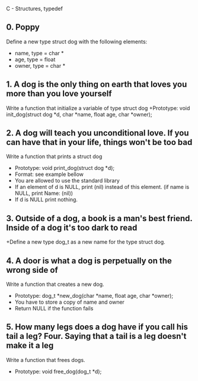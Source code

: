 C - Structures, typedef 

## 0. Poppy
Define a new type struct dog with the following elements:
+ name, type = char *
+ age, type = float
+ owner, type = char *

## 1. A dog is the only thing on earth that loves you more than you love yourself
Write a function that initialize a variable of type struct dog
+Prototype: void init_dog(struct dog *d, char *name, float age, char *owner);

## 2. A dog will teach you unconditional love. If you can have that in your life, things won't be too bad
Write a function that prints a struct dog
+ Prototype: void print_dog(struct dog *d);
+ Format: see example bellow
+ You are allowed to use the standard library
+ If an element of d is NULL, print (nil) instead of this element. (if name is NULL, print Name: (nil))
+ If d is NULL print nothing.

## 3. Outside of a dog, a book is a man's best friend. Inside of a dog it's too dark to read
+Define a new type dog_t as a new name for the type struct dog.

## 4. A door is what a dog is perpetually on the wrong side of
Write a function that creates a new dog.
+ Prototype: dog_t *new_dog(char *name, float age, char *owner);
+ You have to store a copy of name and owner
+ Return NULL if the function fails

## 5. How many legs does a dog have if you call his tail a leg? Four. Saying that a tail is a leg doesn't make it a leg
Write a function that frees dogs.
+ Prototype: void free_dog(dog_t *d);
